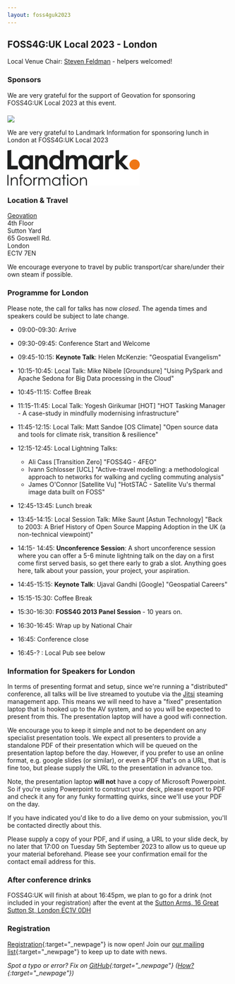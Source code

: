 ```yaml
---
layout: foss4guk2023
---
```


## FOSS4G:UK Local 2023 - London

Local Venue Chair: [Steven Feldman](mailto:shfeldman@gmail.com) - helpers welcomed!

### Sponsors

We are very grateful for the support of Geovation for sponsoring FOSS4G:UK Local 2023 at this event. 

[<img src="images/geovationfromos-colour.png" width="300" align="middle">](https://geovation.uk/)

We are very grateful to Landmark Information for sponsoring lunch in  London at FOSS4G:UK Local 2023

[<img src="images/Landmark_Logo.png" width="300" align="middle">](https://www.landmark.co.uk/)

### Location & Travel

[Geovation](https://www.openstreetmap.org/node/3527722639#map=16/51.5250/-0.0971)<br>
4th Floor<br>
Sutton Yard<br>
65 Goswell Rd.<br>
London<br>
EC1V 7EN<br>

We encourage everyone to travel by public transport/car share/under their own steam if possible.


### Programme for London

Please note, the call for talks has now *closed*. 
The agenda times and speakers could be subject to late change.

* 09:00-09:30: Arrive
* 09:30-09:45: Conference Start and Welcome
* 09:45-10:15: **Keynote Talk**: Helen McKenzie: "Geospatial Evangelism"
* 10:15-10:45: Local Talk: Mike Nibele [Groundsure] "Using PySpark and Apache Sedona for Big Data processing in the Cloud"

* 10:45-11:15: Coffee Break

* 11:15-11:45: Local Talk: Yogesh Girikumar [HOT] "HOT Tasking Manager - A case-study in mindfully modernising infrastructure"
* 11:45-12:15: Local Talk: Matt Sandoe	[OS Climate] "Open source data and tools for climate risk, transition & resilience"
* 12:15-12:45: Local Lightning Talks:
    * Ali Cass [Transition Zero] "FOSS4G - 4FEO"
    * Ivann Schlosser [UCL] "Active-travel modelling: a methodological approach to networks for walking and cycling commuting analysis"
    * James O'Connor [Satellite Vu] "HotSTAC - Satellite Vu's thermal image data built on FOSS"

* 12:45-13:45: Lunch break

* 13:45-14:15: Local Session Talk: Mike Saunt [Astun Technology] "Back to 2003: A Brief History of Open Source Mapping Adoption in the UK (a non-technical viewpoint)"
* 14:15- 14:45: **Unconference Session**: A short unconference session where you can offer a 5-6 minute lightning talk on the day on a first come first served basis, so get there early to grab a slot. Anything goes here, talk about your passion, your project, your aspiration. 
* 14:45-15:15: **Keynote Talk**: Ujaval Gandhi [Google] "Geospatial Careers"

* 15:15-15:30: Coffee Break

* 15:30-16:30: **FOSS4G 2013 Panel Session** - 10 years on.
* 16:30-16:45: Wrap up by National Chair
* 16:45: Conference close

* 16:45-? : Local Pub see below

### Information for Speakers for London

In terms of presenting format and setup, since we're running a "distributed" conference, all talks will be live streamed to youtube via the [Jitsi](https://jitsi.org/) steaming management app. This means we will need to have a "fixed" presentation laptop that is hooked up to the AV system, and so you will be expected to present from this. The presentation laptop will have a good wifi connection.

We encourage you to keep it simple and not to be dependent on any specialist presentation tools. We expect all presenters to provide a standalone PDF of their presentation which will be queued on the presentation laptop before the day. However, if you prefer to use an online format, e.g. google slides (or similar), or even a PDF that's on a URL, that is fine too, but please supply the URL to the presentation in advance too.

Note, the presentation laptop **will not** have a copy of Microsoft Powerpoint. So if you're using Powerpoint to construct your deck, please export to PDF and check it any for any funky formatting quirks, since we'll use your PDF on the day.

If you have indicated you'd like to do a live demo on your submission, you'll be contacted directly about this.

Please supply a copy of your PDF, and if using, a URL to your slide deck, by no later that 17:00 on Tuesday 5th September 2023 to allow us to queue up your material beforehand. Please see your confirmation email for the contact email address for this.


### After conference drinks

FOSS4G:UK will finish at about 16:45pm, we plan to go for a drink (not included in your registration) after the event at the [Sutton Arms, 16 Great Sutton St, London EC1V 0DH](https://www.openstreetmap.org/way/149070189)

### Registration

[Registration](https://www.eventbrite.co.uk/e/foss4g-uk-local-2023-tickets-663598610307){:target="_newpage"} is now open! Join our [our mailing list](https://lists.osgeo.org/mailman/listinfo/uk){:target="_newpage"} to keep up to date with news. 

*Spot a typo or error? Fix on [GitHub](https://github.com/osgeouk/website/blob/gh-pages/foss4guklocal2023/london.md){:target="_newpage"} ([How?](https://uk.osgeo.org/editing-on-github){:target="_newpage"})*
